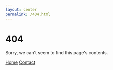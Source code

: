 ```yaml
---
layout: center
permalink: /404.html
---
```


# 404

Sorry, we can't seem to find this page's contents.

<div class="mt3">
  <a href="{{ site.baseurl }}/" class="button button-blue button-big">Home</a>
  <a href="{{ site.baseurl }}/contact/" class="button button-blue button-big">Contact</a>
</div>
